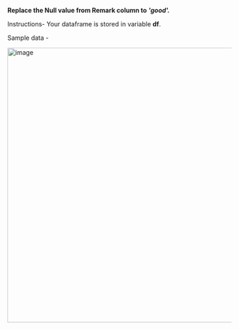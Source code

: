 **Replace the Null value from Remark column to** ***'good'.***


Instructions- 
Your dataframe is stored in variable **df**.

Sample data - 

<img width="618" alt="image" src="https://user-images.githubusercontent.com/118887002/216410997-88b7b72b-7365-49a1-a8ec-a6596f77a38f.png">

